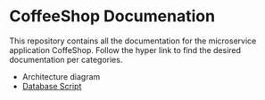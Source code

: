 # CoffeeShop Documenation

This repository contains all the documentation for the microservice application CoffeShop. Follow the hyper link to find the desired documentation per categories.

*  Architecture diagram
* [Database Script](../dbsripts)


